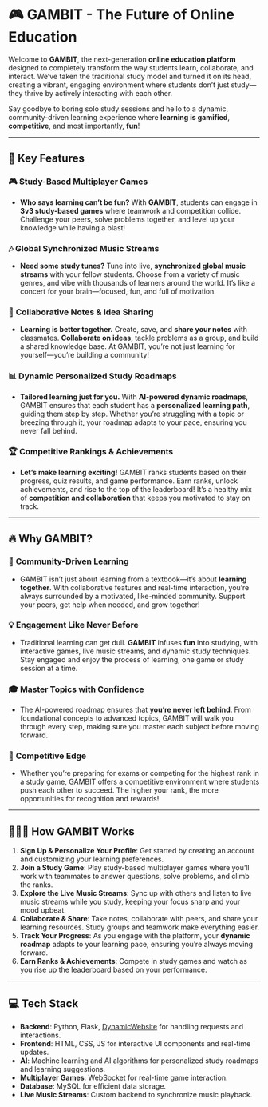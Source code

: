 # 🎮 **GAMBIT - The Future of Online Education**

Welcome to **GAMBIT**, the next-generation **online education platform** designed to completely transform the way students learn, collaborate, and interact. We’ve taken the traditional study model and turned it on its head, creating a vibrant, engaging environment where students don’t just study—they thrive by actively interacting with each other.

Say goodbye to boring solo study sessions and hello to a dynamic, community-driven learning experience where **learning is gamified**, **competitive**, and most importantly, **fun**!

---

## 🚀 **Key Features**

### 🎮 **Study-Based Multiplayer Games**
- **Who says learning can’t be fun?** With **GAMBIT**, students can engage in **3v3 study-based games** where teamwork and competition collide. Challenge your peers, solve problems together, and level up your knowledge while having a blast!
  
### 🎶 **Global Synchronized Music Streams**
- **Need some study tunes?** Tune into live, **synchronized global music streams** with your fellow students. Choose from a variety of music genres, and vibe with thousands of learners around the world. It’s like a concert for your brain—focused, fun, and full of motivation.

### 📝 **Collaborative Notes & Idea Sharing**
- **Learning is better together.** Create, save, and **share your notes** with classmates. **Collaborate on ideas**, tackle problems as a group, and build a shared knowledge base. At GAMBIT, you’re not just learning for yourself—you’re building a community!

### 📊 **Dynamic Personalized Study Roadmaps**
- **Tailored learning just for you.** With **AI-powered dynamic roadmaps**, GAMBIT ensures that each student has a **personalized learning path**, guiding them step by step. Whether you’re struggling with a topic or breezing through it, your roadmap adapts to your pace, ensuring you never fall behind.

### 🏆 **Competitive Rankings & Achievements**
- **Let’s make learning exciting!** GAMBIT ranks students based on their progress, quiz results, and game performance. Earn ranks, unlock achievements, and rise to the top of the leaderboard! It’s a healthy mix of **competition and collaboration** that keeps you motivated to stay on track.

---

## 🔥 **Why GAMBIT?**

### 🤝 **Community-Driven Learning**
- GAMBIT isn’t just about learning from a textbook—it’s about **learning together**. With collaborative features and real-time interaction, you’re always surrounded by a motivated, like-minded community. Support your peers, get help when needed, and grow together!

### 💡 **Engagement Like Never Before**
- Traditional learning can get dull. **GAMBIT** infuses **fun** into studying, with interactive games, live music streams, and dynamic study techniques. Stay engaged and enjoy the process of learning, one game or study session at a time.

### 🎓 **Master Topics with Confidence**
- The AI-powered roadmap ensures that **you’re never left behind**. From foundational concepts to advanced topics, GAMBIT will walk you through every step, making sure you master each subject before moving forward.

### 🎯 **Competitive Edge**
- Whether you’re preparing for exams or competing for the highest rank in a study game, GAMBIT offers a competitive environment where students push each other to succeed. The higher your rank, the more opportunities for recognition and rewards!

---

## 🧑‍🤝‍🧑 **How GAMBIT Works**

1. **Sign Up & Personalize Your Profile**: Get started by creating an account and customizing your learning preferences.
2. **Join a Study Game**: Play study-based multiplayer games where you’ll work with teammates to answer questions, solve problems, and climb the ranks.
3. **Explore the Live Music Streams**: Sync up with others and listen to live music streams while you study, keeping your focus sharp and your mood upbeat.
4. **Collaborate & Share**: Take notes, collaborate with peers, and share your learning resources. Study groups and teamwork make everything easier.
5. **Track Your Progress**: As you engage with the platform, your **dynamic roadmap** adapts to your learning pace, ensuring you’re always moving forward.
6. **Earn Ranks & Achievements**: Compete in study games and watch as you rise up the leaderboard based on your performance.

---

## 💻 **Tech Stack**

- **Backend**: Python, Flask, [DynamicWebsite](https://github.com/BhaskarPanja93/dynamicWebsite) for handling requests and interactions.
- **Frontend**: HTML, CSS, JS for interactive UI components and real-time updates.
- **AI**: Machine learning and AI algorithms for personalized study roadmaps and learning suggestions.
- **Multiplayer Games**: WebSocket for real-time game interaction.
- **Database**: MySQL for efficient data storage.
- **Live Music Streams**: Custom backend to synchronize music playback.

